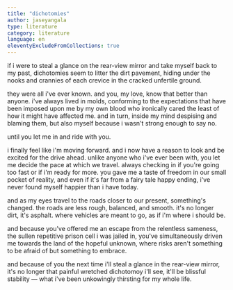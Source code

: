 ```yaml
---
title: "dichotomies"
author: jaseyangala
type: literature
category: literature
language: en
eleventyExcludeFromCollections: true
---
```


if i were to steal a glance on the rear-view mirror and take myself back to my past, dichotomies seem to litter the dirt pavement, hiding under the nooks and crannies of each crevice in the cracked unfertile ground.

they were all i've ever known. and you, my love, know that better than anyone. i've always lived in molds, conforming to the expectations that have been imposed upon me by my own blood who ironically cared the least of how it might have affected me. and in turn, inside my mind despising and blaming them, but also myself because i wasn't strong enough to say no.

until you let me in and ride with you.

i finally feel like i'm moving forward. and i now have a reason to look and be excited for the drive ahead. unlike anyone who i've ever been with, you let me decide the pace at which we travel. always checking in if you're going too fast or if i'm ready for more. you gave me a taste of freedom in our small pocket of reality, and even if it's far from a fairy tale happy ending, i've never found myself happier than i have today.

and as my eyes travel to the roads closer to our present, something's changed. the roads are less rough, balanced, and smooth. it's no longer dirt, it's asphalt. where vehicles are meant to go, as if i'm where i should be.

and because you've offered me an escape from the relentless sameness, the sullen repetitive prison cell i was jailed in, you've simultaneously driven me towards the land of the hopeful unknown, where risks aren't something to be afraid of but something to embrace.

and because of you the next time i'll steal a glance in the rear-view mirror, it's no longer that painful wretched dichotomoy i'll see, it'll be blissful stability — what i've been unkowingly thirsting for my whole life.